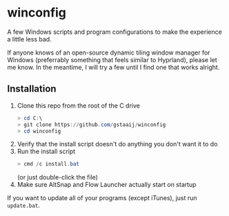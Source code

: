 
# winconfig

A few Windows scripts and program configurations to make the experience a little less bad.

If anyone knows of an open-source dynamic tiling window manager for Windows (preferrably something that feels similar to Hyprland), please let me know. In the meantime, I will try a few until I find one that works alright.

## Installation

1. Clone this repo from the root of the C drive
   ```powershell
   > cd C:\
   > git clone https://github.com/gstaaij/winconfig
   > cd winconfig
   ```
2. Verify that the install script doesn't do anything you don't want it to do
3. Run the install script
   ```powershell
   > cmd /c install.bat
   ```
   (or just double-click the file)
4. Make sure AltSnap and Flow Launcher actually start on startup

If you want to update all of your programs (except iTunes), just run `update.bat`.
